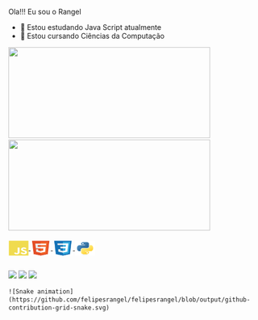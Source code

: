 Ola!!! Eu sou o Rangel
- 🔭 Estou estudando Java Script atualmente
- 🌱 Estou cursando Ciências da Computação

<div>
  <a href="https://github.com/felipesrangel">
  <img height="180em"  width="400em" src="https://github-readme-stats.vercel.app/api?username=felipesrangel&show_icons=true&theme=dark&include_all_commits=true&count_private=true"/>
  <img height="180em" width="400em" src="https://github-readme-stats.vercel.app/api/top-langs/?username=felipesrangel&layout=compact&langs_count=7&theme=dracula"/>
</div>

<div style="display: inline_block"><br>
  <img align="center" alt="rangel-Js" height="30" width="40" src="https://raw.githubusercontent.com/devicons/devicon/master/icons/javascript/javascript-plain.svg">
  <img align="center" alt="rangel-HTML" height="30" width="40" src="https://raw.githubusercontent.com/devicons/devicon/master/icons/html5/html5-original.svg">
  <img align="center" alt="rangel-CSS" height="30" width="40" src="https://raw.githubusercontent.com/devicons/devicon/master/icons/css3/css3-original.svg">
  <img align="center" alt="rangel-Python" height="30" width="40" src="https://raw.githubusercontent.com/devicons/devicon/master/icons/python/python-original.svg">
</div>
 
  ##
  
  <div>
  <a href="https://www.instagram.com/luizfelipe.rangel/" target="_blank"><img src="https://img.shields.io/badge/-Instagram-%23E4405F?style=for-the-badge&logo=instagram&logoColor=white" target="_blank"></a> 
  <a href = "mailto:luizfsrangel@gmail.com"><img src="https://img.shields.io/badge/-Gmail-%23333?style=for-the-badge&logo=gmail&logoColor=white" target="_blank"></a>
  <a href="https://www.linkedin.com/in/luiz-felipe-rangel-5a225a189/" target="_blank"><img src="https://img.shields.io/badge/-LinkedIn-%230077B5?style=for-the-badge&logo=linkedin&logoColor=white" target="_blank"></a> 
    
    ![Snake animation](https://github.com/felipesrangel/felipesrangel/blob/output/github-contribution-grid-snake.svg)
  </div>
